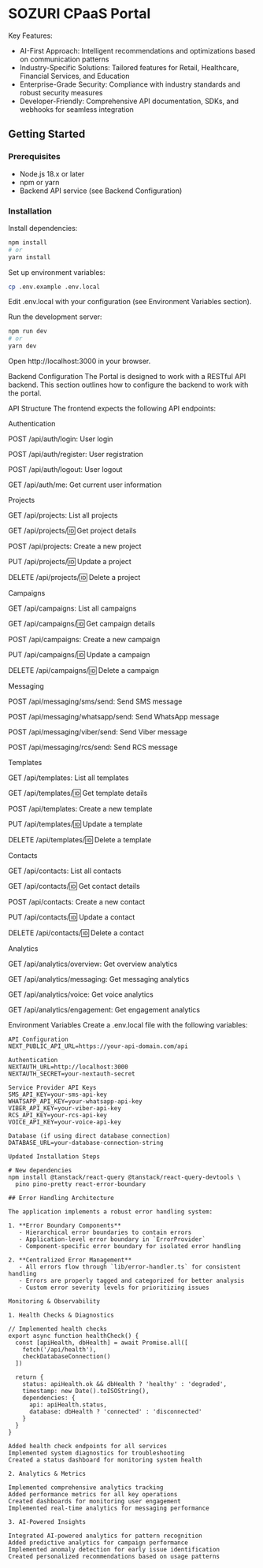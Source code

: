 # SOZURI CPaaS Portal

Key Features:

- AI-First Approach: Intelligent recommendations and optimizations based on communication patterns
- Industry-Specific Solutions: Tailored features for Retail, Healthcare, Financial Services, and Education
- Enterprise-Grade Security: Compliance with industry standards and robust security measures
- Developer-Friendly: Comprehensive API documentation, SDKs, and webhooks for seamless integration

## Getting Started

### Prerequisites

- Node.js 18.x or later
- npm or yarn
- Backend API service (see Backend Configuration)

### Installation

Install dependencies:
```bash
npm install
# or
yarn install
```

Set up environment variables:
```bash
cp .env.example .env.local
```
Edit .env.local with your configuration (see Environment Variables section).

Run the development server:
```bash
npm run dev
# or
yarn dev
```

Open http://localhost:3000 in your browser.

Backend Configuration
The Portal is designed to work with a RESTful API backend. This section outlines how to configure the backend to work with the portal.

API Structure
The frontend expects the following API endpoints:

Authentication


POST /api/auth/login: User login

POST /api/auth/register: User registration

POST /api/auth/logout: User logout

GET /api/auth/me: Get current user information


Projects


GET /api/projects: List all projects

GET /api/projects/:id: Get project details

POST /api/projects: Create a new project

PUT /api/projects/:id: Update a project

DELETE /api/projects/:id: Delete a project


Campaigns


GET /api/campaigns: List all campaigns

GET /api/campaigns/:id: Get campaign details

POST /api/campaigns: Create a new campaign

PUT /api/campaigns/:id: Update a campaign

DELETE /api/campaigns/:id: Delete a campaign


Messaging


POST /api/messaging/sms/send: Send SMS message

POST /api/messaging/whatsapp/send: Send WhatsApp message

POST /api/messaging/viber/send: Send Viber message

POST /api/messaging/rcs/send: Send RCS message


Templates


GET /api/templates: List all templates

GET /api/templates/:id: Get template details

POST /api/templates: Create a new template

PUT /api/templates/:id: Update a template

DELETE /api/templates/:id: Delete a template


Contacts


GET /api/contacts: List all contacts

GET /api/contacts/:id: Get contact details

POST /api/contacts: Create a new contact

PUT /api/contacts/:id: Update a contact

DELETE /api/contacts/:id: Delete a contact


Analytics


GET /api/analytics/overview: Get overview analytics

GET /api/analytics/messaging: Get messaging analytics

GET /api/analytics/voice: Get voice analytics

GET /api/analytics/engagement: Get engagement analytics


Environment Variables
Create a .env.local file with the following variables:
```
API Configuration
NEXT_PUBLIC_API_URL=https://your-api-domain.com/api

Authentication
NEXTAUTH_URL=http://localhost:3000
NEXTAUTH_SECRET=your-nextauth-secret

Service Provider API Keys
SMS_API_KEY=your-sms-api-key
WHATSAPP_API_KEY=your-whatsapp-api-key
VIBER_API_KEY=your-viber-api-key
RCS_API_KEY=your-rcs-api-key
VOICE_API_KEY=your-voice-api-key

Database (if using direct database connection)
DATABASE_URL=your-database-connection-string

Updated Installation Steps

# New dependencies
npm install @tanstack/react-query @tanstack/react-query-devtools \
  pino pino-pretty react-error-boundary

## Error Handling Architecture

The application implements a robust error handling system:

1. **Error Boundary Components**
   - Hierarchical error boundaries to contain errors
   - Application-level error boundary in `ErrorProvider`
   - Component-specific error boundary for isolated error handling

2. **Centralized Error Management**
   - All errors flow through `lib/error-handler.ts` for consistent handling
   - Errors are properly tagged and categorized for better analysis
   - Custom error severity levels for prioritizing issues

Monitoring & Observability

1. Health Checks & Diagnostics

// Implemented health checks
export async function healthCheck() {
  const [apiHealth, dbHealth] = await Promise.all([
    fetch('/api/health'),
    checkDatabaseConnection()
  ])

  return {
    status: apiHealth.ok && dbHealth ? 'healthy' : 'degraded',
    timestamp: new Date().toISOString(),
    dependencies: {
      api: apiHealth.status,
      database: dbHealth ? 'connected' : 'disconnected'
    }
  }
}

Added health check endpoints for all services
Implemented system diagnostics for troubleshooting
Created a status dashboard for monitoring system health

2. Analytics & Metrics

Implemented comprehensive analytics tracking
Added performance metrics for all key operations
Created dashboards for monitoring user engagement
Implemented real-time analytics for messaging performance

3. AI-Powered Insights

Integrated AI-powered analytics for pattern recognition
Added predictive analytics for campaign performance
Implemented anomaly detection for early issue identification
Created personalized recommendations based on usage patterns
